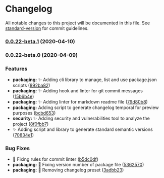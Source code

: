 # Changelog

All notable changes to this project will be documented in this file. See [standard-version](https://github.com/conventional-changelog/standard-version) for commit guidelines.

### [0.0.22-beta.1](https://github.com/Oscarz90/bismarck-cs/compare/v0.0.22-beta.0...v0.0.22-beta.1) (2020-04-10)

### 0.0.22-beta.0 (2020-04-09)


### Features

* **packaging:** :sparkles: Adding cli library to manage, list and use package.json scripts ([892ba82](https://github.com/Oscarz90/bismarck-cs/commit/892ba82274708f6aedaa1c8298896e83ecf6e789))
* **packaging:** :sparkles: Adding hook and linter for git commit messages ([15b6b4e](https://github.com/Oscarz90/bismarck-cs/commit/15b6b4e73b4e6513a05f9d38d9c12a6177573620))
* **packaging:** :sparkles: Adding linter for markdown readme file ([79d80b8](https://github.com/Oscarz90/bismarck-cs/commit/79d80b83947de0482dc9e78f64f202e5d879f760))
* **packaging:** Adding script to generate changelog temporal for preview purposes ([bcbd653](https://github.com/Oscarz90/bismarck-cs/commit/bcbd653adf754feebe20fc8611000093be57296c))
* **security:** :sparkles: Adding security and vulnerabilities tool to analyze the project ([8f0fbb7](https://github.com/Oscarz90/bismarck-cs/commit/8f0fbb7f985b2e22182002bd4501f2e491292b5f))
* :sparkles: Adding script and library to generate standard semantic versions ([70834e1](https://github.com/Oscarz90/bismarck-cs/commit/70834e1181f3690c74f71672d03acf3014ab7ed5))


### Bug Fixes

* :bug: Fixing rules for commit linter ([b5dc0df](https://github.com/Oscarz90/bismarck-cs/commit/b5dc0dfda59f1d5b6825799c7fd759b9d67da8c8))
* **packaging:** :bug: Fixing version number of package file ([5362570](https://github.com/Oscarz90/bismarck-cs/commit/536257068dea8cc79313c8e11f6a2bbae36022c2))
* **packaging:** :bug: Removing changelog preset ([3adbb23](https://github.com/Oscarz90/bismarck-cs/commit/3adbb230b388471d994c7ca10ad0699406dbf08b))
